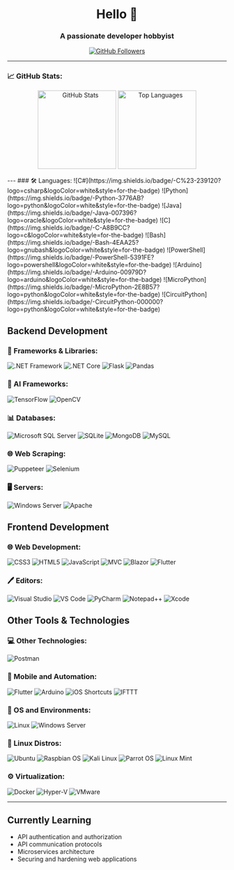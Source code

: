 <h1 align="center">Hello 👋</h1>
<h3 align="center">A passionate developer hobbyist</h3>

<p align="center">
    <a href="https://github.com/EngSulaimanBohamad" target="_blank">
        <img src="https://img.shields.io/github/followers/EngSulaimanBohamad?label=Follow&style=social" alt="GitHub Followers">
    </a>
</p>

---
### 📈 GitHub Stats:
<p align="center">
    <img src="https://github-readme-stats.vercel.app/api?username=EngSulaimanBohamad&show_icons=true&theme=radical&count_private=true" alt="GitHub Stats" height="180em"/>
    <img src="https://github-readme-stats.vercel.app/api/top-langs/?username=EngSulaimanBohamad&layout=compact&theme=radical" alt="Top Languages" height="180em"/>
</p>
---
### 🛠 Languages:
![C#](https://img.shields.io/badge/-C%23-239120?logo=csharp&logoColor=white&style=for-the-badge)
![Python](https://img.shields.io/badge/-Python-3776AB?logo=python&logoColor=white&style=for-the-badge)
![Java](https://img.shields.io/badge/-Java-007396?logo=oracle&logoColor=white&style=for-the-badge)
![C](https://img.shields.io/badge/-C-A8B9CC?logo=c&logoColor=white&style=for-the-badge)
![Bash](https://img.shields.io/badge/-Bash-4EAA25?logo=gnubash&logoColor=white&style=for-the-badge)
![PowerShell](https://img.shields.io/badge/-PowerShell-5391FE?logo=powershell&logoColor=white&style=for-the-badge)
![Arduino](https://img.shields.io/badge/-Arduino-00979D?logo=arduino&logoColor=white&style=for-the-badge)
![MicroPython](https://img.shields.io/badge/-MicroPython-2E8B57?logo=python&logoColor=white&style=for-the-badge)
![CircuitPython](https://img.shields.io/badge/-CircuitPython-000000?logo=python&logoColor=white&style=for-the-badge)

## Backend Development

### 🚀 Frameworks & Libraries:
![.NET Framework](https://img.shields.io/badge/-.NET%20Framework-512BD4?logo=dotnet&logoColor=white&style=for-the-badge)
![.NET Core](https://img.shields.io/badge/-.NET%20Core-512BD4?logo=dotnet&logoColor=white&style=for-the-badge)
![Flask](https://img.shields.io/badge/-Flask-000000?logo=flask&logoColor=white&style=for-the-badge)
![Pandas](https://img.shields.io/badge/-Pandas-150458?logo=pandas&logoColor=white&style=for-the-badge)

### 🤖 AI Frameworks:
![TensorFlow](https://img.shields.io/badge/-TensorFlow-FF6F00?logo=tensorflow&logoColor=white&style=for-the-badge)
![OpenCV](https://img.shields.io/badge/-OpenCV-5C3EE8?logo=opencv&logoColor=white&style=for-the-badge)

### 📊 Databases:
![Microsoft SQL Server](https://img.shields.io/badge/-Microsoft%20SQL%20Server-CC2927?logo=microsoftsqlserver&logoColor=white&style=for-the-badge)
![SQLite](https://img.shields.io/badge/-SQLite-003B57?logo=sqlite&logoColor=white&style=for-the-badge)
![MongoDB](https://img.shields.io/badge/-MongoDB-47A248?logo=mongodb&logoColor=white&style=for-the-badge)
![MySQL](https://img.shields.io/badge/-MySQL-4479A1?logo=mysql&logoColor=white&style=for-the-badge)

### 🌐 Web Scraping:
![Puppeteer](https://img.shields.io/badge/-Puppeteer-40B5A4?logo=puppeteer&logoColor=white&style=for-the-badge)
![Selenium](https://img.shields.io/badge/-Selenium-43B02A?logo=selenium&logoColor=white&style=for-the-badge)

### 🖥️ Servers:
![Windows Server](https://img.shields.io/badge/-Windows%20Server-0078D4?logo=windows&logoColor=white&style=for-the-badge)
![Apache](https://img.shields.io/badge/-Apache-D22128?logo=apache&logoColor=white&style=for-the-badge)

## Frontend Development

### 🌐 Web Development:
![CSS3](https://img.shields.io/badge/-CSS3-1572B6?logo=css3&logoColor=white&style=for-the-badge)
![HTML5](https://img.shields.io/badge/-HTML5-E34F26?logo=html5&logoColor=white&style=for-the-badge)
![JavaScript](https://img.shields.io/badge/-JavaScript-F7DF1E?logo=javascript&logoColor=black&style=for-the-badge)
![MVC](https://img.shields.io/badge/-MVC-5C2D91?logo=mvc&logoColor=white&style=for-the-badge)
![Blazor](https://img.shields.io/badge/-Blazor-512BD4?logo=blazor&logoColor=white&style=for-the-badge)
![Flutter](https://img.shields.io/badge/-Flutter-02569B?logo=flutter&logoColor=white&style=for-the-badge)

### 🖊️ Editors:
![Visual Studio](https://img.shields.io/badge/-Visual%20Studio-5C2D91?logo=visualstudio&logoColor=white&style=for-the-badge)
![VS Code](https://img.shields.io/badge/-VS%20Code-007ACC?logo=visualstudiocode&logoColor=white&style=for-the-badge)
![PyCharm](https://img.shields.io/badge/-PyCharm-000000?logo=pycharm&logoColor=white&style=for-the-badge)
![Notepad++](https://img.shields.io/badge/-Notepad++-90E59A?logo=notepadplusplus&logoColor=black&style=for-the-badge)
![Xcode](https://img.shields.io/badge/-Xcode-1575F9?logo=xcode&logoColor=white&style=for-the-badge)

## Other Tools & Technologies

### 💻 Other Technologies:
![Postman](https://img.shields.io/badge/-Postman-FF6C37?logo=postman&logoColor=white&style=for-the-badge)

### 📱 Mobile and Automation:
![Flutter](https://img.shields.io/badge/-Flutter-02569B?logo=flutter&logoColor=white&style=for-the-badge)
![Arduino](https://img.shields.io/badge/-Arduino-00979D?logo=arduino&logoColor=white&style=for-the-badge)
![iOS Shortcuts](https://img.shields.io/badge/-iOS%20Shortcuts-000000?logo=apple&logoColor=white&style=for-the-badge)
![IFTTT](https://img.shields.io/badge/-IFTTT-000000?logo=ifttt&logoColor=white&style=for-the-badge)

### 🐧 OS and Environments:
![Linux](https://img.shields.io/badge/-Linux-FCC624?logo=linux&logoColor=black&style=for-the-badge)
![Windows Server](https://img.shields.io/badge/-Windows%20Server-0078D4?logo=windows&logoColor=white&style=for-the-badge)

### 🐧 Linux Distros:
![Ubuntu](https://img.shields.io/badge/-Ubuntu-E95420?logo=ubuntu&logoColor=white&style=for-the-badge)
![Raspbian OS](https://img.shields.io/badge/-Raspbian%20OS-A22846?logo=raspberrypi&logoColor=white&style=for-the-badge)
![Kali Linux](https://img.shields.io/badge/-Kali%20Linux-557C94?logo=kalilinux&logoColor=white&style=for-the-badge)
![Parrot OS](https://img.shields.io/badge/-Parrot%20OS-1E90FF?logo=parrotsecurity&logoColor=white&style=for-the-badge)
![Linux Mint](https://img.shields.io/badge/-Linux%20Mint-87CF3E?logo=linuxmint&logoColor=white&style=for-the-badge)

### ⚙️ Virtualization:
![Docker](https://img.shields.io/badge/-Docker-2496ED?logo=docker&logoColor=white&style=for-the-badge)
![Hyper-V](https://img.shields.io/badge/-Hyper--V-0078D4?logo=windows&logoColor=white&style=for-the-badge)
![VMware](https://img.shields.io/badge/-VMware-607078?logo=vmware&logoColor=white&style=for-the-badge)

---
## Currently Learning
- API authentication and authorization
- API communication protocols
- Microservices architecture
- Securing and hardening web applications




